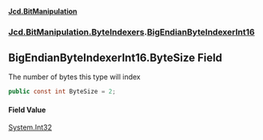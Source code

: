 #### [Jcd.BitManipulation](index.md 'index')

### [Jcd.BitManipulation.ByteIndexers](Jcd.BitManipulation.ByteIndexers.md 'Jcd.BitManipulation.ByteIndexers').[BigEndianByteIndexerInt16](Jcd.BitManipulation.ByteIndexers.BigEndianByteIndexerInt16.md 'Jcd.BitManipulation.ByteIndexers.BigEndianByteIndexerInt16')

## BigEndianByteIndexerInt16.ByteSize Field

The number of bytes this type will index

```csharp
public const int ByteSize = 2;
```

#### Field Value

[System.Int32](https://docs.microsoft.com/en-us/dotnet/api/System.Int32 'System.Int32')